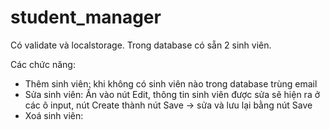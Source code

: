 # student_manager
Có validate và localstorage.
Trong database có sẵn 2 sinh viên.

Các chức năng: 
- Thêm sinh viên: khi không có sinh viên nào trong database trùng email
- Sửa sinh viên: Ấn vào nút Edit, thông tin sinh viên được sửa sẽ hiện ra ở các ô input, nút Create thành nút Save -> sửa và lưu lại bằng nút Save
- Xoá sinh viên: 

